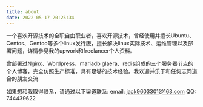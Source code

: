 ```yaml
---
title: about
date: 2022-05-17 20:25:34
---
```

一个喜欢开源技术的全职自由职业者，喜欢开源技术，曾经使用并擅长Ubuntu、Centos、Gentoo等多个linux发行版，擅长解决linux实际技术、运维管理以及部署问题，详情参见我的upwork和freelancer个人资料。

曾部署过Nginx、Wordpress、mariadb glaera、redis组成的三个服务器节点的个人博客，完全仿照生产标准，具有足够的技术经验。我欢迎并乐于和任何志同道合的朋友交流

如果想和我取得联系，请通过以下渠道联系:
email: jack9603301@163.com
QQ: 744439622
